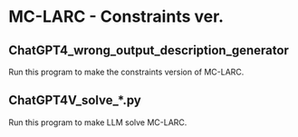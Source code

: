 # MC-LARC - Constraints ver.

## ChatGPT4_wrong_output_description_generator

Run this program to make the constraints version of MC-LARC.


## ChatGPT4V_solve_*.py

Run this program to make LLM solve MC-LARC.